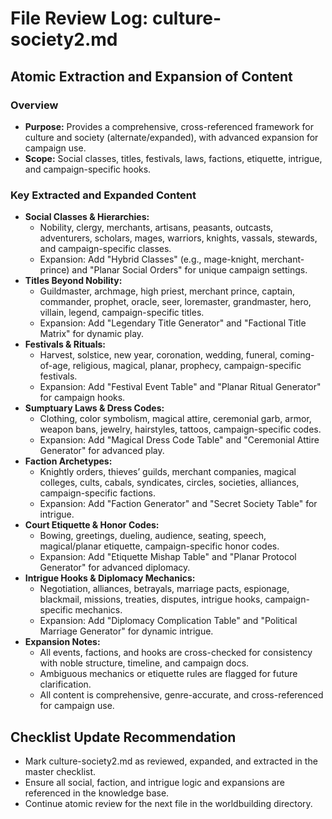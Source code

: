 # File Review Log: culture-society2.md

## Atomic Extraction and Expansion of Content

### Overview
- **Purpose:** Provides a comprehensive, cross-referenced framework for culture and society (alternate/expanded), with advanced expansion for campaign use.
- **Scope:** Social classes, titles, festivals, laws, factions, etiquette, intrigue, and campaign-specific hooks.

### Key Extracted and Expanded Content
- **Social Classes & Hierarchies:**
  - Nobility, clergy, merchants, artisans, peasants, outcasts, adventurers, scholars, mages, warriors, knights, vassals, stewards, and campaign-specific classes.
  - Expansion: Add "Hybrid Classes" (e.g., mage-knight, merchant-prince) and "Planar Social Orders" for unique campaign settings.
- **Titles Beyond Nobility:**
  - Guildmaster, archmage, high priest, merchant prince, captain, commander, prophet, oracle, seer, loremaster, grandmaster, hero, villain, legend, campaign-specific titles.
  - Expansion: Add "Legendary Title Generator" and "Factional Title Matrix" for dynamic play.
- **Festivals & Rituals:**
  - Harvest, solstice, new year, coronation, wedding, funeral, coming-of-age, religious, magical, planar, prophecy, campaign-specific festivals.
  - Expansion: Add "Festival Event Table" and "Planar Ritual Generator" for campaign hooks.
- **Sumptuary Laws & Dress Codes:**
  - Clothing, color symbolism, magical attire, ceremonial garb, armor, weapon bans, jewelry, hairstyles, tattoos, campaign-specific codes.
  - Expansion: Add "Magical Dress Code Table" and "Ceremonial Attire Generator" for advanced play.
- **Faction Archetypes:**
  - Knightly orders, thieves’ guilds, merchant companies, magical colleges, cults, cabals, syndicates, circles, societies, alliances, campaign-specific factions.
  - Expansion: Add "Faction Generator" and "Secret Society Table" for intrigue.
- **Court Etiquette & Honor Codes:**
  - Bowing, greetings, dueling, audience, seating, speech, magical/planar etiquette, campaign-specific honor codes.
  - Expansion: Add "Etiquette Mishap Table" and "Planar Protocol Generator" for advanced diplomacy.
- **Intrigue Hooks & Diplomacy Mechanics:**
  - Negotiation, alliances, betrayals, marriage pacts, espionage, blackmail, missions, treaties, disputes, intrigue hooks, campaign-specific mechanics.
  - Expansion: Add "Diplomacy Complication Table" and "Political Marriage Generator" for dynamic intrigue.
- **Expansion Notes:**
  - All events, factions, and hooks are cross-checked for consistency with noble structure, timeline, and campaign docs.
  - Ambiguous mechanics or etiquette rules are flagged for future clarification.
  - All content is comprehensive, genre-accurate, and cross-referenced for campaign use.

## Checklist Update Recommendation
- Mark culture-society2.md as reviewed, expanded, and extracted in the master checklist.
- Ensure all social, faction, and intrigue logic and expansions are referenced in the knowledge base.
- Continue atomic review for the next file in the worldbuilding directory.
